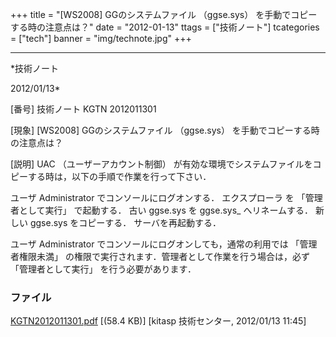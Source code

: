 ﻿+++
title = "[WS2008] GGのシステムファイル （ggse.sys） を手動でコピーする時の注意点は？"
date = "2012-01-13"
ttags = ["技術ノート"]
tcategories = ["tech"]
banner = "img/technote.jpg"
+++

-----------------------------------------------------------------------------------------------------------------------------

*技術ノート

2012/01/13*


[番号]
技術ノート KGTN 2012011301

[現象]
[WS2008] GGのシステムファイル （ggse.sys）
を手動でコピーする時の注意点は？

[説明]
UAC （ユーザーアカウント制御）
が有効な環境でシステムファイルをコピーする時は，以下の手順で作業を行って下さい．

ユーザ Administrator でコンソールにログオンする．
エクスプローラ を 「管理者として実行」 で起動する．
古い ggse.sys を ggse.sys_ へリネームする．
新しい ggse.sys をコピーする．
サーバを再起動する．

ユーザ Administrator でコンソールにログオンしても，通常の利用では
「管理者権限未満」
の権限で実行されます．管理者として作業を行う場合は，必ず
「管理者として実行」 を行う必要があります．


### ファイル

 
 


[KGTN2012011301.pdf](http://techreport.kitasp.net/attachments/download/793/KGTN2012011301.pdf)
 [(58.4 KB)] [kitasp 技術センター, 2012/01/13
11:45]


 


 

